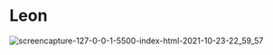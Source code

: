 # Leon

![screencapture-127-0-0-1-5500-index-html-2021-10-23-22_59_57](https://user-images.githubusercontent.com/62913154/138571468-0beabb05-4f5b-4dfe-b212-05728f950001.png)
